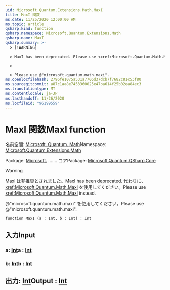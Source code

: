 ```yaml
---
uid: Microsoft.Quantum.Extensions.Math.MaxI
title: MaxI 関数
ms.date: 11/25/2020 12:00:00 AM
ms.topic: article
qsharp.kind: function
qsharp.namespace: Microsoft.Quantum.Extensions.Math
qsharp.name: MaxI
qsharp.summary: >-
  > [!WARNING]

  > MaxI has been deprecated. Please use <xref:Microsoft.Quantum.Math.MaxI> instead.

  >

  > Please use @"microsoft.quantum.math.maxi".
ms.openlocfilehash: 2796fe1075a531a7706d37dcb7f7682c81c53f80
ms.sourcegitcommit: a87c1aa8e7453360025e47ba614f25b02ea84ec3
ms.translationtype: MT
ms.contentlocale: ja-JP
ms.lasthandoff: 11/26/2020
ms.locfileid: "96199559"
---
```

# <a name="maxi-function"></a><span data-ttu-id="5fe9c-102">MaxI 関数</span><span class="sxs-lookup"><span data-stu-id="5fe9c-102">MaxI function</span></span>

<span data-ttu-id="5fe9c-103">名前空間: [Microsoft. Quantum. Math](xref:Microsoft.Quantum.Extensions.Math)</span><span class="sxs-lookup"><span data-stu-id="5fe9c-103">Namespace: [Microsoft.Quantum.Extensions.Math](xref:Microsoft.Quantum.Extensions.Math)</span></span>

<span data-ttu-id="5fe9c-104">Package: [Microsoft.](https://nuget.org/packages/Microsoft.Quantum.QSharp.Core) ....... コア</span><span class="sxs-lookup"><span data-stu-id="5fe9c-104">Package: [Microsoft.Quantum.QSharp.Core](https://nuget.org/packages/Microsoft.Quantum.QSharp.Core)</span></span>


> [!WARNING]
> <span data-ttu-id="5fe9c-105">MaxI は非推奨とされました。</span><span class="sxs-lookup"><span data-stu-id="5fe9c-105">MaxI has been deprecated.</span></span> <span data-ttu-id="5fe9c-106">代わりに、<xref:Microsoft.Quantum.Math.MaxI> を使用してください。</span><span class="sxs-lookup"><span data-stu-id="5fe9c-106">Please use <xref:Microsoft.Quantum.Math.MaxI> instead.</span></span>
>
> <span data-ttu-id="5fe9c-107">@"microsoft.quantum.math.maxi" を使用してください。</span><span class="sxs-lookup"><span data-stu-id="5fe9c-107">Please use @"microsoft.quantum.math.maxi".</span></span>



```qsharp
function MaxI (a : Int, b : Int) : Int
```


## <a name="input"></a><span data-ttu-id="5fe9c-108">入力</span><span class="sxs-lookup"><span data-stu-id="5fe9c-108">Input</span></span>

### <a name="a--int"></a><span data-ttu-id="5fe9c-109">a: [Int](xref:microsoft.quantum.lang-ref.int)</span><span class="sxs-lookup"><span data-stu-id="5fe9c-109">a : [Int](xref:microsoft.quantum.lang-ref.int)</span></span>




### <a name="b--int"></a><span data-ttu-id="5fe9c-110">b: [Int](xref:microsoft.quantum.lang-ref.int)</span><span class="sxs-lookup"><span data-stu-id="5fe9c-110">b : [Int](xref:microsoft.quantum.lang-ref.int)</span></span>





## <a name="output--int"></a><span data-ttu-id="5fe9c-111">出力: [Int](xref:microsoft.quantum.lang-ref.int)</span><span class="sxs-lookup"><span data-stu-id="5fe9c-111">Output : [Int](xref:microsoft.quantum.lang-ref.int)</span></span>

